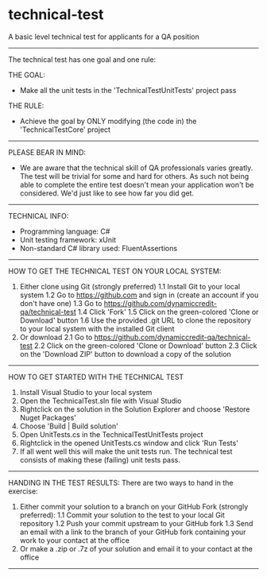 # technical-test
A basic level technical test for applicants for a QA position

----------------------------------------------------------------------------------
The technical test has one goal and one rule:

THE GOAL:
- Make all the unit tests in the 'TechnicalTestUnitTests' project pass

THE RULE:
- Achieve the goal by ONLY modifying (the code in) the 'TechnicalTestCore' project
----------------------------------------------------------------------------------

PLEASE BEAR IN MIND:
- We are aware that the technical skill of QA professionals varies greatly. The 
test will be trivial for some and hard for others. As such not being able to
complete the entire test doesn't mean your application won't be considered. We'd
just like to see how far you did get.

----------------------------------------------------------------------------------

TECHNICAL INFO:
- Programming language: C#
- Unit testing framework: xUnit
- Non-standard C# library used: FluentAssertions

----------------------------------------------------------------------------------

HOW TO GET THE TECHNICAL TEST ON YOUR LOCAL SYSTEM:
1. Either clone using Git (strongly preferred)
1.1 Install Git to your local system
1.2 Go to https://github.com and sign in (create an account if you don't have one)
1.3 Go to https://github.com/dynamiccredit-qa/technical-test
1.4 Click 'Fork'
1.5 Click on the green-colored 'Clone or Download' button
1.6 Use the provided .git URL to clone the repository to your local system with
    the installed Git client
2. Or download
2.1 Go to https://github.com/dynamiccredit-qa/technical-test
2.2 Click on the green-colored 'Clone or Download' button
2.3 Click on the 'Download ZIP' button to download a copy of the solution

----------------------------------------------------------------------------------

HOW TO GET STARTED WITH THE TECHNICAL TEST
1. Install Visual Studio to your local system
2. Open the TechnicalTest.sln file with Visual Studio
3. Rightclick on the solution in the Solution Explorer and choose 'Restore Nuget
   Packages'
4. Choose 'Build | Build solution'
5. Open UnitTests.cs in the TechnicalTestUnitTests project
6. Rightclick in the opened UnitTests.cs window and click 'Run Tests'
7. If all went well this will make the unit tests run. The technical test consists
   of making these (failing) unit tests pass.

----------------------------------------------------------------------------------

HANDING IN THE TEST RESULTS:
There are two ways to hand in the exercise:
1. Either commit your solution to a branch on your GitHub Fork (strongly 
   preferred):
1.1 Commit your solution to the test to your local Git repository
1.2 Push your commit upstream to your GitHub fork
1.3 Send an email with a link to the branch of your GitHub fork containing your 
    work to your contact at the office
2. Or make a .zip or .7z of your solution and email it to your contact at the 
   office

----------------------------------------------------------------------------------
